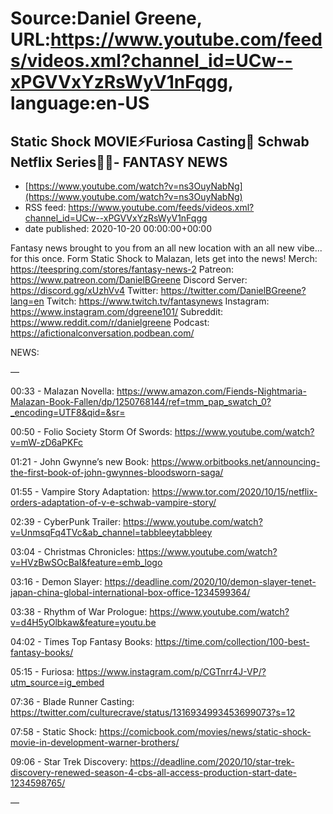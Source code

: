 # Source:Daniel Greene, URL:https://www.youtube.com/feeds/videos.xml?channel_id=UCw--xPGVVxYzRsWyV1nFqgg, language:en-US

## Static Shock MOVIE⚡️Furiosa Casting🍿 Schwab Netflix Series🧛‍♀️- FANTASY NEWS
 - [https://www.youtube.com/watch?v=ns3OuyNabNg](https://www.youtube.com/watch?v=ns3OuyNabNg)
 - RSS feed: https://www.youtube.com/feeds/videos.xml?channel_id=UCw--xPGVVxYzRsWyV1nFqgg
 - date published: 2020-10-20 00:00:00+00:00

Fantasy news brought to you from an all new location with an all new vibe... for this once. Form Static Shock to Malazan, lets get into the news! 
Merch: https://teespring.com/stores/fantasy-news-2
Patreon: https://www.patreon.com/DanielBGreene
Discord Server: https://discord.gg/xUzhVv4
Twitter: https://twitter.com/DanielBGreene?lang=en
Twitch: https://www.twitch.tv/fantasynews
Instagram: https://www.instagram.com/dgreene101/
Subreddit: https://www.reddit.com/r/danielgreene
Podcast: https://afictionalconversation.podbean.com/


NEWS: 

—

00:33 - Malazan Novella: https://www.amazon.com/Fiends-Nightmaria-Malazan-Book-Fallen/dp/1250768144/ref=tmm_pap_swatch_0?_encoding=UTF8&qid=&sr= 

00:50 - Folio Society Storm Of Swords: https://www.youtube.com/watch?v=mW-zD6aPKFc 

01:21 - John Gwynne’s new Book: https://www.orbitbooks.net/announcing-the-first-book-of-john-gwynnes-bloodsworn-saga/ 

01:55 - Vampire Story Adaptation: https://www.tor.com/2020/10/15/netflix-orders-adaptation-of-v-e-schwab-vampire-story/ 

02:39 - CyberPunk Trailer: https://www.youtube.com/watch?v=UnmsqFq4TVc&ab_channel=tabbleeytabbleey

03:04 - Christmas Chronicles: https://www.youtube.com/watch?v=HVzBwSOcBaI&feature=emb_logo

03:16 - Demon Slayer: https://deadline.com/2020/10/demon-slayer-tenet-japan-china-global-international-box-office-1234599364/

03:38 - Rhythm of War Prologue: https://www.youtube.com/watch?v=d4H5yOlbkaw&feature=youtu.be 

04:02 - Times Top Fantasy Books: https://time.com/collection/100-best-fantasy-books/ 

05:15 - Furiosa: https://www.instagram.com/p/CGTnrr4J-VP/?utm_source=ig_embed 

07:36 - Blade Runner Casting: https://twitter.com/culturecrave/status/1316934993453699073?s=12 

07:58 - Static Shock: https://comicbook.com/movies/news/static-shock-movie-in-development-warner-brothers/

09:06 - Star Trek Discovery: https://deadline.com/2020/10/star-trek-discovery-renewed-season-4-cbs-all-access-production-start-date-1234598765/ 

—

